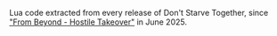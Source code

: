 Lua code extracted from every release of Don't Starve Together,
since ["From Beyond - Hostile Takeover"](https://forums.kleientertainment.com/game-updates/dst/674616-r2545/) in June 2025.
